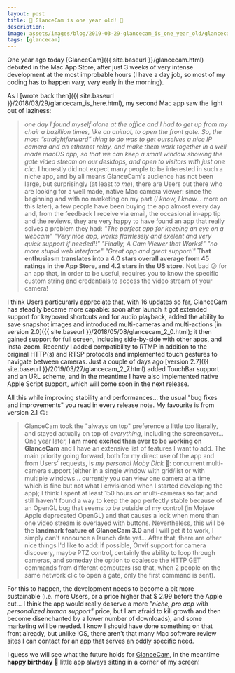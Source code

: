 ```yaml
---
layout: post
title: 🎂 GlanceCam is one year old! 🎂
description:
image: assets/images/blog/2019-03-29-glancecam_is_one_year_old/glancecam_birthday.png
tags: [glancecam]
---
```

One year ago today [GlanceCam]({{ site.baseurl }}/glancecam.html) debuted in the Mac App Store, after just 3 weeks of very intense development at the most improbable hours (I have a day job, so most of my coding has to happen *very, very* early in the morning).

As I [wrote back then]({{ site.baseurl }}/2018/03/29/glancecam_is_here.html), my second Mac app saw the light out of laziness:
> *one day I found myself alone at the office and I had to get up from my chair a bazillion times, like an animal, to open the front gate. So, the most “straightforward” thing to do was to get ourselves a nice IP camera and an ethernet relay, and make them work together in a well made macOS app, so that we can keep a small window showing the gate video stream on our desktops, and open to visitors with just one clic.*
I honestly did not expect many people to be interested in such a niche app, and by all means GlanceCam's audience has not been large, but surprisingly (at least *to me*), there are Users out there who are looking for a well made, native Mac camera viewer: since the beginning and with no marketing on my part (*I know, I know...* more on this later), a few people have been buying the app almost every day and, from the feedback I receive via email, the occasional in-app tip and the reviews, they are very happy to have found an app that really solves a problem they had:
> *"The perfect app for keeping an eye on a webcam"*
> *"Very nice app, works flawlessly and exelent and very quick support if needed!!"*
> *"Finally, A Cam Viewer that Works!"*
> *"no more stupid web interface"*
> *"Great app and great support!"*
**That enthusiasm translates into a 4.0 stars overall average from 45 ratings in the App Store, and 4.2 stars in the US store.** Not bad 😜 for an app that, in order to be useful, requires you to know the specific custom string and credentials to access the video stream of your camera!

I think Users particurarly appreciate that, with 16 updates so far, GlanceCam has steadily became more capable: soon after launch it got extended support for keyboard shortcuts and for audio playback, added the ability to save snapshot images and introduced multi-cameras and multi-actions [in version 2.0]({{ site.baseurl }}/2018/05/08/glancecam_2_0.html); it then gained support for full screen, including side-by-side with other apps, and insta-zoom. Recently I added compatibility to RTMP in addition to the original HTTP(s) and RTSP protocols and implemented touch gestures to navigate between cameras. Just a couple of days ago [version 2.7]({{ site.baseurl }}/2019/03/27/glancecam_2_7.html) added TouchBar support and an URL scheme, and in the meantime I have also implemented native Apple Script support, which will come soon in the next release.

All this while improving stability and performances... the usual "bug fixes and improvements" you read in every release note. My favourite is from version 2.1 🙃:
> GlanceCam took the "always on top" preference a little too literally, and stayed actually on top of *everything*, including the screensaver...
One year later, **I am more excited than ever to be working on GlanceCam** and I have an extensive list of features I want to add.
The main priority going forward, both for my direct use of the app and from Users' requests, is *my personal Moby Dick* 🐳: concurrent multi-camera support (either in a single window with grid/list or with multiple windows... currently you can view one camera at a time, which is fine but not what I envisioned when I started developing the app); I think I spent at least 150 hours on multi-cameras so far, and still haven't found a way to keep the app perfectly stable because of an OpenGL bug that seems to be outside of my control (in Mojave Apple deprecated OpenGL) and that causes a lock when more than one video stream is overlayed with buttons. Nevertheless, this will be the **landmark feature of GlanceCam 3.0** and I will get it to work, I simply can't announce a launch date yet...
After that, there are other nice things I'd like to add: if possible, Onvif support for camera discovery, maybe PTZ control, certainly the ability to loop through cameras, and someday the option to coalesce the HTTP GET commands from different computers (so that, when 2 people on the same network clic to open a gate, only the first command is sent).

For this to happen, the development needs to become a bit more sustainable (i.e. more Users, or a price higher that $ 2.99 before the Apple cut... I think the app would really deserve a more *"niche, pro app with personalized human support"* price, but I am afraid to kill growth and then become disenchanted by a lower number of downloads), and some marketing will be needed.
I know I should have done something on that front already, but unlike iOS, there aren't that many Mac software review sites I can contact for an app that serves an oddly specific need.

I guess we will see what the future holds for [GlanceCam](https://itunes.apple.com/us/app/glancecam-ip-webcam-viewer/id1360797896?l=it&ls=1&mt=12), in the meantime **happy birthday** 🎂 little app always sitting in a corner of my screen!